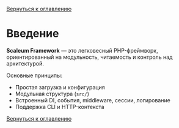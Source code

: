 [Вернуться к оглавлению](./index.md)
# Введение

**Scaleum Framework** — это легковесный PHP-фреймворк, ориентированный на модульность, читаемость и контроль над архитектурой.

Основные принципы:
- Простая загрузка и конфигурация
- Модульная структура (`src/`)
- Встроенный DI, события, middleware, сессии, логирование
- Поддержка CLI и HTTP-контекста

[Вернуться к оглавлению](./index.md)